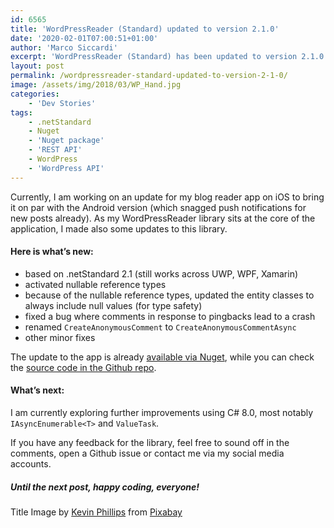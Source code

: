 ```yaml
---
id: 6565
title: 'WordPressReader (Standard) updated to version 2.1.0'
date: '2020-02-01T07:00:51+01:00'
author: 'Marco Siccardi'
excerpt: 'WordPressReader (Standard) has been updated to version 2.1.0. Read on to learn what''s new in this update.'
layout: post
permalink: /wordpressreader-standard-updated-to-version-2-1-0/
image: /assets/img/2018/03/WP_Hand.jpg
categories:
    - 'Dev Stories'
tags:
    - .netStandard
    - Nuget
    - 'Nuget package'
    - 'REST API'
    - WordPress
    - 'WordPress API'
---
```


Currently, I am working on an update for my blog reader app on iOS to bring it on par with the Android version (which snagged push notifications for new posts already). As my WordPressReader library sits at the core of the application, I made also some updates to this library.

#### Here is what’s new:

- based on .netStandard 2.1 (still works across UWP, WPF, Xamarin)
- activated nullable reference types
- because of the nullable reference types, updated the entity classes to always include null values (for type safety)
- fixed a bug where comments in response to pingbacks lead to a crash
- renamed `CreateAnonymousComment` to `CreateAnonymousCommentAsync`
- other minor fixes

The update to the app is already [available via Nuget](https://www.nuget.org/packages/WordPressReader/), while you can check the [source code in the Github repo](https://github.com/MSiccDev/WordPressReaderStd).

#### What’s next:

I am currently exploring further improvements using C# 8.0, most notably `IAsyncEnumerable<T>` and `ValueTask`.

If you have any feedback for the library, feel free to sound off in the comments, open a Github issue or contact me via my social media accounts.

##### Until the next post, happy coding, everyone!

Title Image by [Kevin Phillips](https://pixabay.com/users/27707-27707/?utm_source=link-attribution&utm_medium=referral&utm_campaign=image&utm_content=589121) from [Pixabay](https://pixabay.com/?utm_source=link-attribution&utm_medium=referral&utm_campaign=image&utm_content=589121)